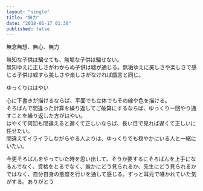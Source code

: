 ```yaml
---
layout: "single"
title: "無力"
date: "2018-01-17 01:38"
published: false
---
```


無念無想、無心、無力  

無知な子供は騙せても、無垢な子供は騙せない。  
無知ゆえに正しさがわからぬ子供は嘘が通じる。無垢ゆえに美しさや楽しさで感じる子供は嘘すら美しさや楽しさがなければ戯言と同じ。

ゆっくりははやい  

心に下書きが描けるならば、平面でも立体でもその線や色を描ける。  
そろばんで間違った計算を繰り返してご破算にするならば、ゆっくり一回やり通すことを繰り返した方がはやい。  
はやくて何回も間違えると遅くて正しいならば、長い目で見れば遅くて正しいに任せたい。  
間違えてイライラしながらやる人よりは、ゆっくりでも穏やかにいる人と一緒にいたい。

今更そろばんをやっていた時を思い出して、そうか要するにそろばんを上手になるんでなく、資格をとるでなく、誰かにどう見られるか、先生にどう見られるかではなく、自分自身の態度を行いを通して感じる。ずっと耳元で囁かれていた気がする。ありがとう
